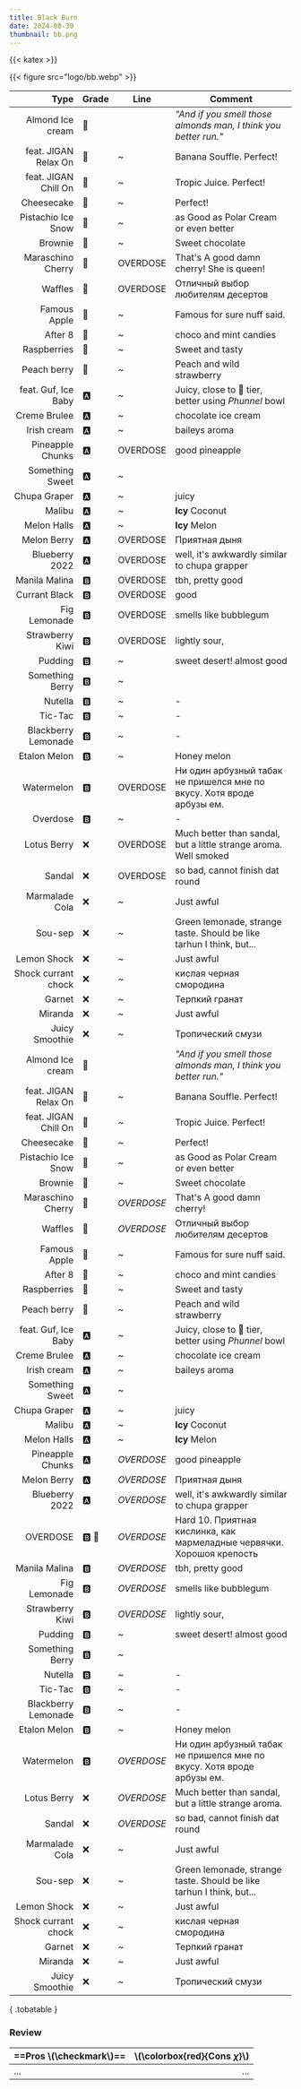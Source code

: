 ```yaml
---
title: Black Burn
date: 2024-08-30
thumbnail: bb.png
---
```

{{< katex >}}

{{< figure src="logo/bb.webp" >}}

|                 Type | Grade | Line       | Comment                                                                |
| -------------------: | ----- | ---------- | ---------------------------------------------------------------------- |
|     Almond Ice cream | 👑     |            | _"And if you smell those almonds man, I think you better run."_        |
| feat. JIGAN Relax On | 👑     | ~          | Banana Souffle. Perfect!                                               |
| feat. JIGAN Chill On | 👑     | ~          | Tropic Juice. Perfect!                                                 |
|           Cheesecake | 👑     | ~          | Perfect!                                                               |
|   Pistachio Ice Snow | 👑     | ~          | as Good as Polar Cream or even better                                  |
|              Brownie | 👑     | ~          | Sweet chocolate                                                        |
|    Maraschino Cherry | 👑     | OVERDOSE   | That's A good damn cherry!  She is queen!                              |
|              Waffles | 👑     | OVERDOSE   | Отличный выбор любителям десертов                                      |
|         Famous Apple | 👑     | ~          | Famous for sure nuff said.                                             |
|              After 8 | 👑     | ~          | choco and mint candies                                                 |
|          Raspberries | 👑     | ~          | Sweet and tasty                                                        |
|          Peach berry | 👑     | ~          | Peach and wild strawberry                                              |
|  feat. Guf, Ice Baby | 🅰️     | ~          | Juicy, close to 👑 tier, better using _Phunnel_ bowl                    |
|         Creme Brulee | 🅰️     | ~          | chocolate ice cream                                                    |
|          Irish cream | 🅰️     | ~          | baileys aroma                                                          |
|     Pineapple Chunks | 🅰️     | OVERDOSE   | good pineapple                                                         |
|      Something Sweet | 🅰️     | ~          |                                                                        |
|         Chupa Graper | 🅰️     | ~          | juicy                                                                  |
|               Malibu | 🅰️     | ~          | **Icy** Coconut                                                        |
|          Melon Halls | 🅰️     | ~          | **Icy** Melon                                                          |
|          Melon Berry | 🅰️     | OVERDOSE   | Приятная дыня                                                          |
|       Blueberry 2022 | 🅰️     | OVERDOSE   | well, it's awkwardly similar to chupa grapper                          |
|        Manila Malina | 🅱️     | OVERDOSE   | tbh, pretty good                                                       |
|        Currant Black | 🅱️     | OVERDOSE   | good                                                                   |
|         Fig Lemonade | 🅱️     | OVERDOSE   | smells like bubblegum                                                  |
|      Strawberry Kiwi | 🅱️     | OVERDOSE   | lightly sour,                                                          |
|              Pudding | 🅱️     | ~          | sweet desert! almost good                                              |
|      Something Berry | 🅱️     | ~          |                                                                        |
|              Nutella | 🅱️     | ~          | -                                                                      |
|              Tic-Tac | 🅱️     | ~          | -                                                                      |
|  Blackberry Lemonade | 🅱️     | ~          | -                                                                      |
|         Etalon Melon | 🅱️     | ~          | Honey melon                                                            |
|           Watermelon | 🅱️     | OVERDOSE   | Ни один арбузный табак не пришелся мне по вкусу. Хотя вроде арбузы ем. |
|             Overdose | 🅱️     | ~          | -                                                                      |
|          Lotus Berry | ❌     | OVERDOSE   | Much better than sandal, but a little strange aroma. Well smoked       |
|               Sandal | ❌     | OVERDOSE   | so bad, cannot finish dat round                                        |
|       Marmalade Cola | ❌     | ~          | Just awful                                                             |
|              Sou-sep | ❌     | ~          | Green lemonade, strange taste. Should be like tarhun I think, but...   |
|          Lemon Shock | ❌     | ~          | Just awful                                                             |
|  Shock currant chock | ❌     | ~          | кислая черная смородина                                                |
|               Garnet | ❌     | ~          | Терпкий гранат                                                         |
|              Miranda | ❌     | ~          | Just awful                                                             |
|       Juicy Smoothie | ❌     | ~          | Тропический смузи                                                      |
|     Almond Ice cream | 👑     |            | _"And if you smell those almonds man, I think you better run."_        |
| feat. JIGAN Relax On | 👑     | ~          | Banana Souffle. Perfect!                                               |
| feat. JIGAN Chill On | 👑     | ~          | Tropic Juice. Perfect!                                                 |
|           Cheesecake | 👑     | ~          | Perfect!                                                               |
|   Pistachio Ice Snow | 👑     | ~          | as Good as Polar Cream or even better                                  |
|              Brownie | 👑     | ~          | Sweet chocolate                                                        |
|    Maraschino Cherry | 👑     | _OVERDOSE_ | That's A good damn cherry!                                             |
|              Waffles | 👑     | _OVERDOSE_ | Отличный выбор любителям десертов                                      |
|         Famous Apple | 👑     | ~          | Famous for sure nuff said.                                             |
|              After 8 | 👑     | ~          | choco and mint candies                                                 |
|          Raspberries | 👑     | ~          | Sweet and tasty                                                        |
|          Peach berry | 👑     | ~          | Peach and wild strawberry                                              |
|  feat. Guf, Ice Baby | 🅰️     | ~          | Juicy, close to 👑 tier, better using _Phunnel_ bowl                    |
|         Creme Brulee | 🅰️     | ~          | chocolate ice cream                                                    |
|          Irish cream | 🅰️     | ~          | baileys aroma                                                          |
|      Something Sweet | 🅰️     | ~          |                                                                        |
|         Chupa Graper | 🅰️     | ~          | juicy                                                                  |
|               Malibu | 🅰️     | ~          | **Icy** Coconut                                                        |
|          Melon Halls | 🅰️     | ~          | **Icy** Melon                                                          |
|     Pineapple Chunks | 🅰️     | _OVERDOSE_ | good pineapple                                                         |
|          Melon Berry | 🅰️     | _OVERDOSE_ | Приятная дыня                                                          |
|       Blueberry 2022 | 🅰️     | _OVERDOSE_ | well, it's awkwardly similar to chupa grapper                          |
|             OVERDOSE | 🅱️ 🍋   | _OVERDOSE_ | Hard 10. Приятная кислинка, как мармеладные червячки. Хорошоя крепость |
|        Manila Malina | 🅱️     | _OVERDOSE_ | tbh, pretty good                                                       |
|         Fig Lemonade | 🅱️     | _OVERDOSE_ | smells like bubblegum                                                  |
|      Strawberry Kiwi | 🅱️     | _OVERDOSE_ | lightly sour,                                                          |
|              Pudding | 🅱️     | ~          | sweet desert! almost good                                              |
|      Something Berry | 🅱️     | ~          |                                                                        |
|              Nutella | 🅱️     | ~          | -                                                                      |
|              Tic-Tac | 🅱️     | ~          | -                                                                      |
|  Blackberry Lemonade | 🅱️     | ~          | -                                                                      |
|         Etalon Melon | 🅱️     | ~          | Honey melon                                                            |
|           Watermelon | 🅱️     | _OVERDOSE_ | Ни один арбузный табак не пришелся мне по вкусу. Хотя вроде арбузы ем. |
|          Lotus Berry | ❌     | _OVERDOSE_ | Much better than sandal, but a little strange aroma.                   |
|               Sandal | ❌     | _OVERDOSE_ | so bad, cannot finish dat round                                        |
|       Marmalade Cola | ❌     | ~          | Just awful                                                             |
|              Sou-sep | ❌     | ~          | Green lemonade, strange taste. Should be like tarhun I think, but...   |
|          Lemon Shock | ❌     | ~          | Just awful                                                             |
|  Shock currant chock | ❌     | ~          | кислая черная смородина                                                |
|               Garnet | ❌     | ~          | Терпкий гранат                                                         |
|              Miranda | ❌     | ~          | Just awful                                                             |
|       Juicy Smoothie | ❌     | ~          | Тропический смузи                                                      |
{ .tobatable }

### Review

| ==Pros \\(\checkmark\\)== | \\(\colorbox{red}{Cons $\chi$}\\) |
| :------------------------ | --------------------------------: |
| ...                       |                               ... |
